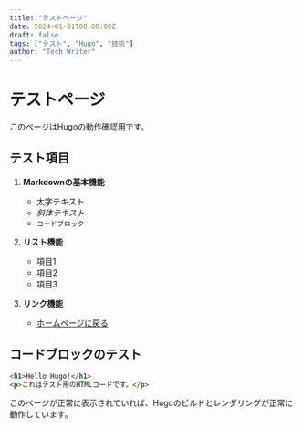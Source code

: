 ```yaml
---
title: "テストページ"
date: 2024-01-01T00:00:00Z
draft: false
tags: ["テスト", "Hugo", "技術"]
author: "Tech Writer"
---
```


# テストページ

このページはHugoの動作確認用です。

## テスト項目

1. **Markdownの基本機能**
   - 太字テキスト
   - *斜体テキスト*
   - `コードブロック`

2. **リスト機能**
   - 項目1
   - 項目2
   - 項目3

3. **リンク機能**
   - [ホームページに戻る](/)

## コードブロックのテスト

```html
<h1>Hello Hugo!</h1>
<p>これはテスト用のHTMLコードです。</p>
```

このページが正常に表示されていれば、Hugoのビルドとレンダリングが正常に動作しています。
